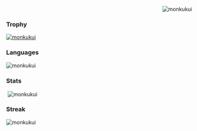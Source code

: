 <p align="right"> <img src="https://komarev.com/ghpvc/?username=monkukui&label=Profile%20views&color=0e75b6&style=flat" alt="monkukui" /> </p>

### Trophy
<p align="left"> <a href="https://github.com/ryo-ma/github-profile-trophy"><img src="https://github-profile-trophy.vercel.app/?username=monkukui" alt="monkukui" /></a> </p>

### Languages
<p><img  src="https://github-readme-stats.vercel.app/api/top-langs?username=monkukui&show_icons=true&locale=en&layout=compact" alt="monkukui" /></p>

### Stats
<p>&nbsp;<img align="center" src="https://github-readme-stats.vercel.app/api?username=monkukui&show_icons=true&locale=en" alt="monkukui" /></p>

### Streak
<p><img align="center" src="https://github-readme-streak-stats.herokuapp.com/?user=monkukui&" alt="monkukui" /></p>


<!-- ## [GitHub Status](./default/README.md)
[![](https://raw.githubusercontent.com/monkukui/monkukui/main/profile-summary-card-output/default/0-profile-details.svg)](https://github.com/vn7n24fzkq/github-profile-summary-cards)
[![](https://raw.githubusercontent.com/monkukui/monkukui/main/profile-summary-card-output/default/1-repos-per-language.svg)](https://github.com/vn7n24fzkq/github-profile-summary-cards) [![](https://raw.githubusercontent.com/monkukui/monkukui/main/profile-summary-card-output/default/2-most-commit-language.svg)](https://github.com/vn7n24fzkq/github-profile-summary-cards)
[![](https://raw.githubusercontent.com/monkukui/monkukui/main/profile-summary-card-output/default/3-stats.svg)](https://github.com/vn7n24fzkq/github-profile-summary-cards) [![](https://raw.githubusercontent.com/monkukui/monkukui/main/profile-summary-card-output/default/4-productive-time.svg)](https://github.com/vn7n24fzkq/github-profile-summary-cards)
 -->


